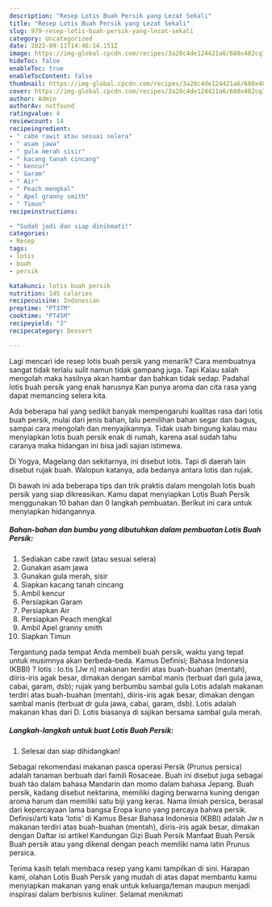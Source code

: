 ```yaml
---
description: "Resep Lotis Buah Persik yang Lezat Sekali"
title: "Resep Lotis Buah Persik yang Lezat Sekali"
slug: 979-resep-lotis-buah-persik-yang-lezat-sekali
category: Uncategorized
date: 2022-09-11T14:46:14.151Z
image: https://img-global.cpcdn.com/recipes/3a28c4de124421a6/680x482cq70/lotis-buah-persik-foto-resep-utama.jpg
hideToc: false
enableToc: true
enableTocContent: false
thumbnail: https://img-global.cpcdn.com/recipes/3a28c4de124421a6/680x482cq70/lotis-buah-persik-foto-resep-utama.jpg
cover: https://img-global.cpcdn.com/recipes/3a28c4de124421a6/680x482cq70/lotis-buah-persik-foto-resep-utama.jpg
author: Admin
authorAv: notfound
ratingvalue: 4
reviewcount: 14
recipeingredient:
- " cabe rawit atau sesuai selera"
- " asam jawa"
- " gula merah sisir"
- " kacang tanah cincang"
- " kencur"
- " Garam"
- " Air"
- " Peach mengkal"
- " Apel granny smith"
- " Timun"
recipeinstructions:

- "Sudah jadi dan siap dinikmati!"
categories:
- Resep
tags:
- lotis
- buah
- persik

katakunci: lotis buah persik 
nutrition: 145 calories
recipecuisine: Indonesian
preptime: "PT37M"
cooktime: "PT45M"
recipeyield: "3"
recipecategory: Dessert

---
```



Lagi mencari ide resep lotis buah persik yang menarik? Cara membuatnya sangat tidak terlalu sulit namun tidak gampang juga. Tapi Kalau salah mengolah maka hasilnya akan hambar dan bahkan tidak sedap. Padahal lotis buah persik yang enak harusnya Kan punya aroma dan cita rasa yang dapat memancing selera kita.


Ada beberapa hal yang sedikit banyak mempengaruhi kualitas rasa dari lotis buah persik, mulai dari jenis bahan, lalu pemilihan bahan segar dan bagus, sampai cara mengolah dan menyajikannya. Tidak usah bingung kalau mau menyiapkan lotis buah persik enak di rumah, karena asal sudah tahu caranya maka hidangan ini bisa jadi sajian istimewa.

Di Yogya, Magelang dan sekitarnya, ini disebut lotis. Tapi di daerah lain disebut rujak buah. Walopun katanya, ada bedanya antara lotis dan rujak.


Di bawah ini ada beberapa tips dan trik praktis dalam mengolah lotis buah persik yang siap dikreasikan. Kamu dapat menyiapkan Lotis Buah Persik menggunakan 10 bahan dan 0 langkah pembuatan. Berikut ini cara untuk menyiapkan hidangannya.

<!--inarticleads1-->

##### Bahan-bahan dan bumbu yang dibutuhkan dalam pembuatan Lotis Buah Persik:

1. Sediakan  cabe rawit (atau sesuai selera)
1. Gunakan  asam jawa
1. Gunakan  gula merah, sisir
1. Siapkan  kacang tanah cincang
1. Ambil  kencur
1. Persiapkan  Garam
1. Persiapkan  Air
1. Persiapkan  Peach mengkal
1. Ambil  Apel granny smith
1. Siapkan  Timun


Tergantung pada tempat Anda membeli buah persik, waktu yang tepat untuk musimnya akan berbeda-beda. Kamus Definisi; Bahasa Indonesia (KBBI) ? lotis : lo.tis [Jw n] makanan terdiri atas buah-buahan (mentah), diiris-iris agak besar, dimakan dengan sambal manis (terbuat dari gula jawa, cabai, garam, dsb); rujak yang berbumbu sambal gula Lotis adalah makanan terdiri atas buah-buahan (mentah), diiris-iris agak besar, dimakan dengan sambal manis (terbuat dr gula jawa, cabai, garam, dsb). Lotis adalah makanan khas dari D. Lotis biasanya di sajikan bersama sambal gula merah. 

<!--inarticleads2-->

##### Langkah-langkah untuk buat Lotis Buah Persik:


1. Selesai dan siap dihidangkan!

Sebagai rekomendasi makanan pasca operasi Persik (Prunus persica) adalah tanaman berbuah dari famili Rosaceae. Buah ini disebut juga sebagai buah táo dalam bahasa Mandarin dan momo dalam bahasa Jepang. Buah persik, kadang disebut nektarina, memiliki daging berwarna kuning dengan aroma harum dan memiliki satu biji yang keras. Nama ilmiah persica, berasal dari kepercayaan lama bangsa Eropa kuno yang percaya bahwa persik. Definisi/arti kata &#39;lotis&#39; di Kamus Besar Bahasa Indonesia (KBBI) adalah Jw n makanan terdiri atas buah-buahan (mentah), diiris-iris agak besar, dimakan dengan Daftar isi artikel Kandungan Gizi Buah Persik Manfaat Buah Persik Buah persik atau yang dikenal dengan peach memiliki nama latin Prunus persica. 

Terima kasih telah membaca resep yang kami tampilkan di sini. Harapan kami, olahan Lotis Buah Persik yang mudah di atas dapat membantu kamu menyiapkan makanan yang enak untuk keluarga/teman maupun menjadi inspirasi dalam berbisnis kuliner. Selamat menikmati
